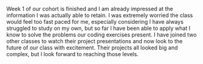 Week 1 of our cohort is finished and I am already impressed at the information I was actually able to retain. I was extremely worried the class would feel too fast paced for me, especially considering I have always struggled to study on my own, but so far I have been able to apply what I know to solve the problems our coding exercises present. I have joined two other classes to watch their project presentations and now look to the future of our class with excitement. Their projects all looked big and complex, but I look forward to reaching those levels.